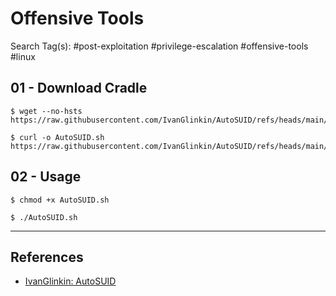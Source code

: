 # Offensive Tools

Search Tag(s): #post-exploitation #privilege-escalation #offensive-tools #linux

## 01 - Download Cradle

```
$ wget --no-hsts https://raw.githubusercontent.com/IvanGlinkin/AutoSUID/refs/heads/main/AutoSUID.sh

$ curl -o AutoSUID.sh https://raw.githubusercontent.com/IvanGlinkin/AutoSUID/refs/heads/main/AutoSUID.sh
```

## 02 - Usage

```
$ chmod +x AutoSUID.sh

$ ./AutoSUID.sh
```

---
## References

- [IvanGlinkin: AutoSUID](https://github.com/IvanGlinkin/AutoSUID)
